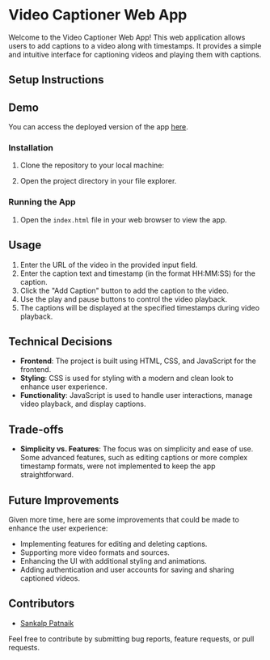 # Video Captioner Web App

Welcome to the Video Captioner Web App! This web application allows users to add captions to a video along with timestamps. It provides a simple and intuitive interface for captioning videos and playing them with captions.

## Setup Instructions

## Demo

You can access the deployed version of the app [here](https://sankalp-patnaik.github.io/Video-Captioner/).

### Installation

1. Clone the repository to your local machine:


2. Open the project directory in your file explorer.

### Running the App

1. Open the `index.html` file in your web browser to view the app.

## Usage

1. Enter the URL of the video in the provided input field.
2. Enter the caption text and timestamp (in the format HH:MM:SS) for the caption.
3. Click the "Add Caption" button to add the caption to the video.
4. Use the play and pause buttons to control the video playback.
5. The captions will be displayed at the specified timestamps during video playback.

## Technical Decisions

- **Frontend**: The project is built using HTML, CSS, and JavaScript for the frontend.
- **Styling**: CSS is used for styling with a modern and clean look to enhance user experience.
- **Functionality**: JavaScript is used to handle user interactions, manage video playback, and display captions.

## Trade-offs

- **Simplicity vs. Features**: The focus was on simplicity and ease of use. Some advanced features, such as editing captions or more complex timestamp formats, were not implemented to keep the app straightforward.

## Future Improvements

Given more time, here are some improvements that could be made to enhance the user experience:

- Implementing features for editing and deleting captions.
- Supporting more video formats and sources.
- Enhancing the UI with additional styling and animations.
- Adding authentication and user accounts for saving and sharing captioned videos.

## Contributors

- [Sankalp Patnaik](https://github.com/sankalp-patnaik)

Feel free to contribute by submitting bug reports, feature requests, or pull requests.
